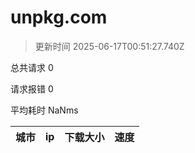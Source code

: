 
  # unpkg.com

  > 更新时间 2025-06-17T00:51:27.740Z
  
  总共请求 0

  请求报错 0

  平均耗时 NaNms

|城市|ip|下载大小|速度|
|-----|----------|---|---|

  